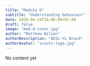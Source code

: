 ```yaml
---
title: "Module D"
subtitle: "Understanding behaviour"
date: 2020-04-24T16:00:00+01:00
draft: false
image: "mod-d-cover.jpg"
author: "Matthew Wilson"
authorDescription: "AESL-YL Braid"
authorAvatar: "scouts-logo.jpg"
---
```


No content yet
